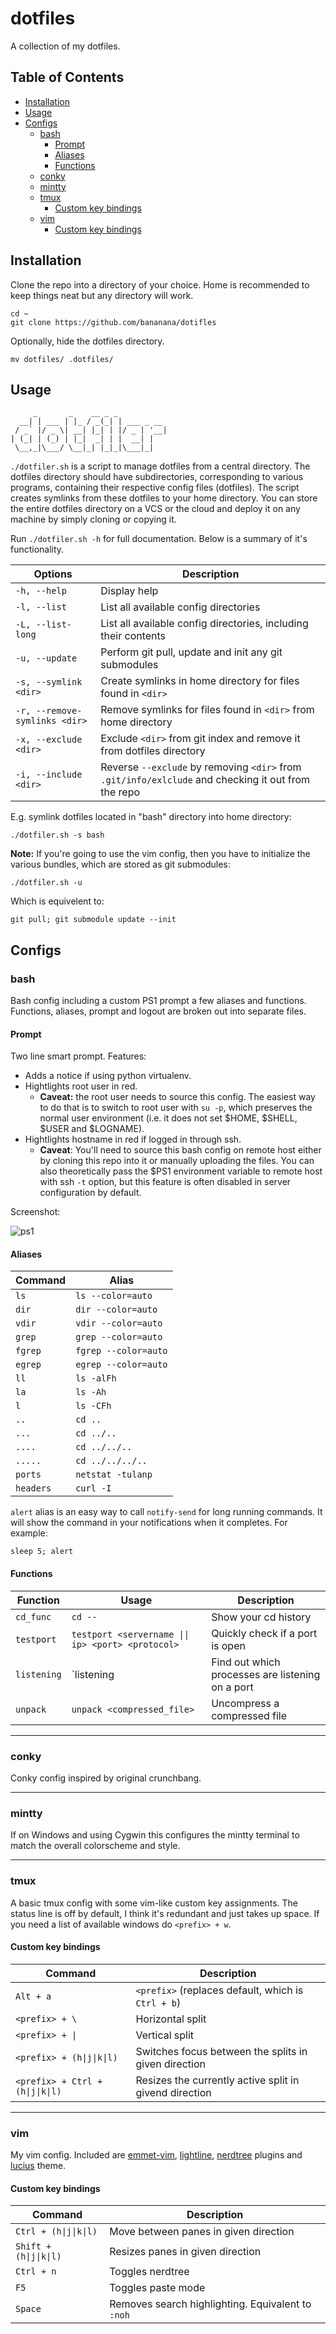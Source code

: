 # dotfiles

A collection of my dotfiles. 

## Table of Contents

* [Installation](#installation)
* [Usage](#usage)
* [Configs](#configs)
    * [bash](#configs-bash)
        * [Prompt](#configs-bash-prompt)
        * [Aliases](#configs-bash-aliases)
        * [Functions](#configs-bash-functions)
    * [conky](#configs-conky)
    * [mintty](#configs-mintty)
    * [tmux](#configs-tmux)
        * [Custom key bindings](#configs-tmux-bindings)
    * [vim](#configs-vim)
        * [Custom key bindings](#configs-vim-bindings)

<h2 id="installation">Installation</h2>

Clone the repo into a directory of your choice. Home is recommended to keep things neat but any directory will work.

    cd ~
    git clone https://github.com/bananana/dotifles

Optionally, hide the dotfiles directory.

    mv dotfiles/ .dotfiles/ 

<h2 id="usage">Usage</h2>

```
     _       _    __ _ _
  __| | ___ | |_ / _(_| | ___ _ __
 / _` |/ _ \| __| |_| | |/ _ | '__|
| (_| | (_) | |_|  _| | |  __| |
 \__,_|\___/ \__|_| |_|_|\___|_|
```

`./dotfiler.sh` is a script to manage dotfiles from a central directory. The dotfiles directory should have subdirectories, corresponding to various programs, containing their respective config files (dotfiles). The script creates symlinks from these dotfiles to your home directory. 
You can store the entire dotfiles directory on a VCS or the cloud and deploy it on any machine by simply cloning or copying it. 

Run `./dotfiler.sh -h` for full documentation. Below is a summary of it's functionality.

| Options    | Description |
|------------|-------------|
|`-h, --help`|Display help |
|`-l, --list`|List all available config directories |
|`-L, --list-long`|List all available config directories, including their contents |
|`-u, --update`|Perform git pull, update and init any git submodules |
|`-s, --symlink <dir>`|Create symlinks in home directory for files found in `<dir>` |
|`-r, --remove-symlinks <dir>`|Remove symlinks for files found in `<dir>` from home directory |
|`-x, --exclude <dir>`|Exclude `<dir>` from git index and remove it from dotfiles directory |
|`-i, --include <dir>`|Reverse `--exclude` by removing `<dir>` from `.git/info/exlclude` and checking it out from the repo |

E.g. symlink dotfiles located in "bash" directory into home directory:

	./dotfiler.sh -s bash

**Note:** If you're going to use the vim config, then you have to initialize the various bundles, which are stored as git submodules:

	./dotfiler.sh -u

Which is equivelent to:

    git pull; git submodule update --init

<h2 id="configs">Configs</h2>

<h3 id="configs-bash">bash</h3>

Bash config including a custom PS1 prompt a few aliases and functions. Functions, aliases, prompt and logout are broken out into separate files. 

<h4 id="configs-bash-prompt">Prompt</h4>

Two line smart prompt. Features:

* Adds a notice if using python virtualenv.
* Hightlights root user in red. 
    - **Caveat:** the root user needs to source this config. The easiest way to do that is to switch to root user with `su -p`, which preserves the normal user environment (i.e. it does not set $HOME, $SHELL, $USER and $LOGNAME).
* Hightlights hostname in red if logged in through ssh. 
    - **Caveat**: You'll need to source this bash config on remote host either by cloning this repo into it or manually uploading the files. You can also theoretically pass the $PS1 environment variable to remote host with ssh `-t` option, but this feature is often disabled in server configuration by default.

Screenshot:

![ps1](https://pavelmamontov.com/content/blog/images/ps1_prompt_screenshot.png)

<h4 id="configs-bash-aliases">Aliases</h4>

|Command  |Alias                 |
|---------|----------------------|
|`ls`     |`ls --color=auto`     |
|`dir`    |`dir --color=auto`    |
|`vdir`   |`vdir --color=auto`   |
|`grep`   |`grep --color=auto`   |
|`fgrep`  |`fgrep --color=auto`  |
|`egrep`  |`egrep --color=auto`  |
|`ll`     |`ls -alFh`            |
|`la`     |`ls -Ah`              |
|`l`      |`ls -CFh`             |
|`..`     |`cd ..`               |
|`...`    |`cd ../..`            |
|`....`   |`cd ../../..`         |
|`.....`  |`cd ../../../..`      |
|`ports`  |`netstat -tulanp`     |
|`headers`|`curl -I`             |

`alert` alias is an easy way to call `notify-send` for long running commands. It will show the command in your notifications when it completes. For example:

	sleep 5; alert 

<h4 id="configs-bash-functions">Functions</h4>

|Function   |Usage                                             |Description                                      |
|-----------|--------------------------------------------------|-------------------------------------------------|
|`cd_func`  |`cd --`                                           |Show your cd history                             |
|`testport` |`testport <servername \|\| ip> <port> <protocol>` |Quickly check if a port is open                  |
|`listening`|`listening <port>                                 |Find out which processes are listening on a port |
|`unpack`   |`unpack <compressed_file>`                        |Uncompress a compressed file                     |

---

<h3 id="configs-conky">conky</h3>

Conky config inspired by original crunchbang.

---

<h3 id="configs-mintty">mintty</h3>

If on Windows and using Cygwin this configures the mintty terminal to match the overall colorscheme and style.

---

<h3 id="configs-tmux">tmux</h3>

A basic tmux config with some vim-like custom key assignments. The status line is off by default, I think it's redundant and just takes up space. If you need a list of available windows do `<prefix> + w`.

<h4 id="configs-tmux-bindings">Custom key bindings</h4>

|Command                          |Description                                            |
|---------------------------------|-------------------------------------------------------|
|`Alt + a`                        |`<prefix>` (replaces default, which is `Ctrl + b`)     |
|`<prefix> + \`                   |Horizontal split                                       |
|`<prefix> + \|` 	              |Vertical split                                         |
|`<prefix> + (h\|j\|k\|l)`        |Switches focus between the splits in given direction   |
|`<prefix> + Ctrl + (h\|j\|k\|l)` |Resizes the currently active split in givend direction |

---

<h3 id="configs-vim">vim</h3>

My vim config. Included are [emmet-vim](https://github.com/mattn/emmet-vim), [lightline](https://github.com/itchyny/lightline.vim), [nerdtree](https://github.com/scrooloose/nerdtree) plugins and [lucius](https://github.com/jonathanfilip/vim-lucius) theme. 

<h4 id="configs-vim-bindings">Custom key bindings</h4> 

|Command                |Description                                       |
|-----------------------|--------------------------------------------------|
|`Ctrl + (h\|j\|k\|l)`  |Move between panes in given direction             |
|`Shift + (h\|j\|k\|l)` |Resizes panes in given direction                  | 
|`Ctrl + n`             |Toggles nerdtree                                  |
|`F5`                   |Toggles paste mode                                |
|`Space`                |Removes search highlighting. Equivalent to `:noh` |
